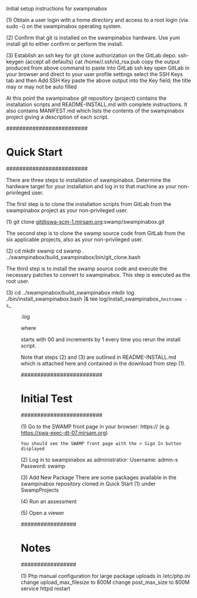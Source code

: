 Initial setup instructions for swampinabox

(1)	Obtain a user login with a home directory and access to a root login (via sudo -i) on the swampinabox
	operating system.

(2)	Confirm that git is installed on the swampinabox hardware.  Use yum install git to either confirm or
	perform the install.

(3)	Establish an ssh key for git clone authorization on the GitLab depo.
	ssh-keygen (accept all defaults)
	cat /home/<username>/.ssh/id_rsa.pub
	copy the output produced from above command to paste into GitLab ssh key
	open GitLab in your browser and direct to your user profile settings
	select the SSH Keys tab and then Add SSH Key
	paste the above output into the Key field; the title may or may not be auto filled

At this point the swampinabox git repository (project) contains the installation scripts and README-INSTALL.md with
complete instructions.  It also contains MANIFEST.md which lists the contents of the swampinabox project giving
a description of each script.

#########################
#	Quick Start	#
#########################

There are three steps to installation of swampinabox. 
Determine the hardware target for your installation and log in to that machine as your non-privileged user.

The first step is to clone the installation scripts from GitLab from the swampinabox project as 
your non-privileged user.

(1)     git clone git@swa-scm-1.mirsam.org:swamp/swampinabox.git

The second step is to clone the swamp source code from GitLab from the
six applicable projects, also as your non-privileged user.

(2)     cd
	mkdir swamp
        cd swamp
        . ../swampinabox/build_swampinabox/bin/git_clone.bash

The third step is to install the swamp source code and execute the
necessary patches to convert to swampinabox.  This step is executed as
the root user.

(3)     cd ../swampinabox/build_swampinabox
	mkdir log
	./bin/install_swampinabox.bash <username> |& tee log/install_swampinabox_`hostname -s`_<dd>.log

where <dd> starts with 00 and increments by 1 every time you rerun the install script.

Note that steps (2) and (3) are outlined in README-INSTALL.md which is
attached here and contained in the download from step (1).

#########################
#	Initial Test	#
#########################

(1)	Go to the SWAMP front page in your browser:
	https://<hostname>	(e.g. https://swa-exec-dt-07.mirsam.org)

	You should see the SWAMP front page with the > Sign In button displayed

(2)	Log in to swampinabox as administratior:
	Username: admin-s
	Password: swamp

(3)	Add New Package
	There are some packages available in the swampinabox repository cloned in Quick Start (1) under SwampProjects

(4)	Run an assessment

(5)	Open a viewer

#################
#	Notes	#
#################

(1)	Php manual configuration for large package uploads
	in /etc/php.ini
	change upload_max_filesize to 800M
	change post_max_size to 800M
	service httpd restart
